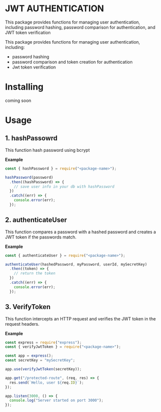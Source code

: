 # JWT AUTHENTICATION

This package provides functions for managing user authentication, including password hashing, password comparison for authentication, and JWT token verification

This package provides functions for managing user authentication, including:

- password hashing
- password comparison and token creation for authentication
- Jwt token verification

# Installing

coming soon

# Usage

## 1. hashPassowrd

This function hash password using bcrypt

**Example**

```javascript
const { hashPassword } = require("<package-name>");

hashPassword(password)
  .then((hashPassword) => {
    // save user info in your db with hashPassword
  })
  .catch((err) => {
    console.error(err);
  });
```

## 2. authenticateUser

This function compares a password with a hashed password and creates a JWT token if the passwords match.

**Example**

```javascript
const { authenticateUser } = require("<package-name>");

authenticateUser(hashedPassword, myPassword, userId, mySecretKey)
  .then((token) => {
    // return the token
  })
  .catch((err) => {
    console.error(err);
  });
```

## 3. VerifyToken

This function intercepts an HTTP request and verifies the JWT token in the request headers.

**Example**

```javascript
const express = require("express");
const { verifyJwtToken } = require("<package-name>");

const app = express();
const secretKey = "mySecretKey";

app.use(verifyJwtToken(secretKey));

app.get("/protected-route", (req, res) => {
  res.send(`Hello, user ${req.ID}`);
});

app.listen(3000, () => {
  console.log("Server started on port 3000");
});
```
